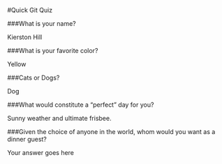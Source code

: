 #Quick Git Quiz

###What is your name?

Kierston Hill

###What is your favorite color?

Yellow

###Cats or Dogs?

Dog

###What would constitute a “perfect” day for you?

Sunny weather and ultimate frisbee.

###Given the choice of anyone in the world, whom would you want as a dinner guest?

Your answer goes here
